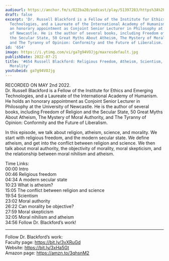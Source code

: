 ```yaml
---
audiourl: https://anchor.fm/s/822ba20/podcast/play/51397283/https%3A%2F%2Fd3ctxlq1ktw2nl.cloudfront.net%2Fstaging%2F2022-4-2%2F70bdbe8d-87e3-cc84-e617-a01f84af9ec6.m4a
draft: false
excerpt: 'Dr. Russell Blackford is a Fellow of the Institute for Ethics and Emerging
  Technologies, and a Laureate of the International Academy of Humanism. He holds
  an honorary appointment as Conjoint Senior Lecturer in Philosophy at the University
  of Newcastle. He is the author of several books, including Freedom of Religion and
  the Secular State, 50 Great Myths About Atheism, The Mystery of Moral Authority,
  and The Tyranny of Opinion: Conformity and the Future of Liberalism.'
id: '654'
image: https://i.ytimg.com/vi/ga7g94VOJjg/maxresdefault.jpg
publishDate: 2022-07-21
title: '#654 Russell Blackford: Religious Freedom, Atheism, Scientism, Nihilism, and
  Morality'
youtubeid: ga7g94VOJjg
---
```

<div class="timelinks">

RECORDED ON MAY 2nd 2022.  
Dr. Russell Blackford is a Fellow of the Institute for Ethics and Emerging Technologies, and a Laureate of the International Academy of Humanism. He holds an honorary appointment as Conjoint Senior Lecturer in Philosophy at the University of Newcastle. He is the author of several books, including Freedom of Religion and the Secular State, 50 Great Myths About Atheism, The Mystery of Moral Authority, and The Tyranny of Opinion: Conformity and the Future of Liberalism.

In this episode, we talk about religion, atheism, science, and morality. We start with religious freedom, and the modern secular state. We define atheism, and get into the conflict between religion and science. We then talk about moral authority, the objectivity of morality, moral skepticism, and the relationship between moral nihilism and atheism.

Time Links:  
<time>00:00</time> Intro  
<time>00:46</time> Religious freedom  
<time>04:34</time> A modern secular state  
<time>10:23</time> What is atheism?  
<time>15:05</time> The conflict between religion and science  
<time>19:54</time> Scientism  
<time>23:02</time> Moral authority  
<time>26:22</time> Can morality be objective?  
<time>27:59</time> Moral skepticism  
<time>32:05</time> Moral nihilism and atheism  
<time>34:56</time> Follow Dr. Blackford’s work!

---

Follow Dr. Blackford’s work:  
Faculty page: https://bit.ly/3vXRuGd  
Website: https://bit.ly/3xHa5Gt  
Amazon page: https://amzn.to/3qhsnM2
</div>

